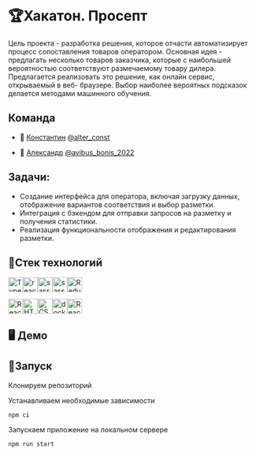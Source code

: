 # 🏆Хакатон. Просепт

Цель проекта - разработка решения, которое отчасти автоматизирует процесс
сопоставления товаров оператором. Основная идея - предлагать несколько товаров заказчика,
которые с наибольшей вероятностью соответствуют размечаемому товару дилера.
Предлагается реализовать это решение, как онлайн сервис, открываемый в веб-
браузере. Выбор наиболее вероятных подсказок делается методами машинного
обучения.

## Команда

- 🤖 [Константин](https://github.com/ConstantineEpifanov) <a href="https://t.me/alter_const" target="_blank">@alter_const</a> 

- 👾 [Александр](https://github.com/Alexashka-2022) <a href="https://t.me/avibus_bonis_2022" target="_blank">@avibus_bonis_2022</a> 

## Задачи:

- Создание интерфейса для оператора, включая загрузку данных,
отображение вариантов соответствия и выбор разметки.
- Интеграция с бэкендом для отправки запросов на разметку и получения
статистики.
- Реализация функциональности отображения и редактирования
разметки.

## 🦾Стек технологий

<img src="https://img.shields.io/badge/TypeScript-007ACC?style=for-the-badge&logo=typescript&logoColor=white" alt="TypeScript" height="30"/><img src="https://img.shields.io/badge/react-%2320232a.svg?style=for-the-badge&logo=react&logoColor=%2361DAFB" alt="react" height="30"/><img src="https://img.shields.io/badge/Sass-CC6699?style=for-the-badge&logo=sass&logoColor=white" alt="sass" height="30"/><img src="https://img.shields.io/badge/Material--UI-0081CB?style=for-the-badge&logo=material-ui&logoColor=white" alt="sass" height="30"/><img src="https://img.shields.io/badge/Redux-593D88?style=for-the-badge&logo=redux&logoColor=white" alt="Redux" height="30"/>

<img src="https://img.shields.io/badge/React_Router-CA4245?style=for-the-badge&logo=react-router&logoColor=white" alt="React_Router" height="30"/><img src="https://img.shields.io/badge/HTML5-E34F26?style=for-the-badge&logo=html5&logoColor=white" alt="HTML5" height="30"/><img src="https://img.shields.io/badge/CSS3-1572B6?style=for-the-badge&logo=css3&logoColor=white" alt="CSS3" height="30"/><img src="https://img.shields.io/badge/docker-%230db7ed.svg?style=for-the-badge&logo=docker&logoColor=white" alt="docker" height="30"/><img src="https://img.shields.io/badge/React%20Hook%20Form-%23EC5990.svg?style=for-the-badge&logo=reacthookform&logoColor=white" alt="React_Router" height="30"/>

## 🖥 Демо


## 🚀Запуск

Клонируем репозиторий

Устанавливаем необходимые зависимости

```gitbash
npm ci
```

Запускаем приложение на локальном сервере

```gitbash
npm run start
```



